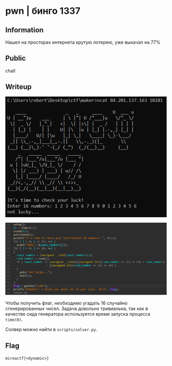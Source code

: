 # pwn | бинго 1337

## Information
Нашел на просторах интернета крутую лотерею, уже выкачал на 77%

## Public
chall

## Writeup
![](img/hello.png)

![](img/src.png)

Чтобы получить флаг, необходимо угадать 16 случайно сгенерированных чисел. Задача довольно тривиальна, так как в качестве сида генератора используется время запуска процесса ```time(0)```. 

Солвер можно найти в ```scripts/solver.py```.

## Flag
`mireactf{<dynamic>}`